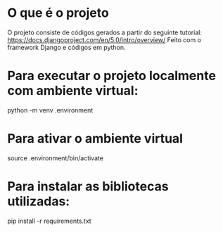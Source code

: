 # O que é o projeto
O projeto consiste de códigos gerados a partir do seguinte tutorial:
https://docs.djangoproject.com/en/5.0/intro/overview/
Feito com o framework Django e códigos em python.

# Para executar o projeto localmente com ambiente virtual:
  python -m venv .environment
#  Para ativar o ambiente virtual
  source .environment/bin/activate
#   Para instalar as bibliotecas utilizadas:
  pip install -r requirements.txt
